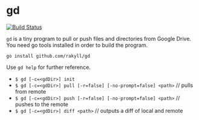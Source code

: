 # gd

[![Build Status](https://travis-ci.org/rakyll/gd.png?branch=master)](https://travis-ci.org/rakyll/gd)

`gd` is a tiny program to pull or push files and directories from Google Drive. You need go tools installed in order to build the program.

    go install github.com/rakyll/gd

Use `gd help` for further reference.

* `$ gd [-c=<gdDir>] init`
* `$ gd [-c=<gdDir>] pull [-r=false] [-no-prompt=false] <path>` // pulls from remote
* `$ gd [-c=<gdDir>] push [-r=false] [-no-prompt=false] <path>` // pushes to the remote
* `$ gd [-c=<gdDir>] diff <path>` // outputs a diff of local and remote
